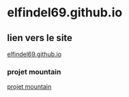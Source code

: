 # elfindel69.github.io

## lien vers le site
[elfindel69.github.io](https://elfindel69.github.io)

### projet mountain
[projet mountain](https://elfindel69.github.io/mountain)
